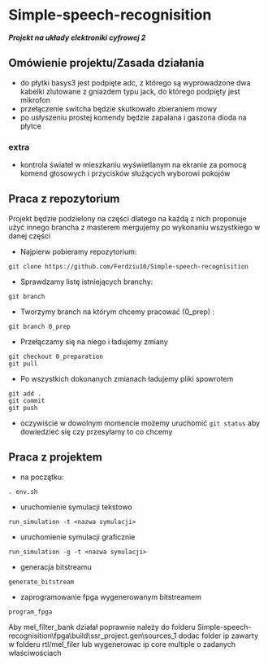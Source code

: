 # Simple-speech-recognisition
***Projekt na układy elektroniki cyfrowej 2***
## Omówienie projektu/Zasada działania
- do płytki basys3 jest podpięte adc, z którego są wyprowadzone dwa kabelki zlutowane z gniazdem typu jack, do którego podpięty jest mikrofon
- przełączenie switcha będzie skutkowało zbieraniem mowy
- po usłyszeniu prostej komendy będzie zapalana i gaszona dioda na płytce
### extra
- kontrola świateł w mieszkaniu wyświetlanym na ekranie za pomocą komend głosowych i przycisków służących wyborowi pokojów

## Praca z repozytorium
Projekt będzie podzielony na części dlatego na każdą z nich proponuje użyć innego brancha z masterem mergujemy po wykonaniu wszystkiego w danej części

- Najpierw pobieramy repozytorium:
```
git clone https://github.com/Ferdziu10/Simple-speech-recognisition
```
- Sprawdzamy listę istniejących branchy:
```
git branch
```
- Tworzymy branch na którym chcemy pracować (0_prep) :
```
git branch 0_prep
```
- Przełączamy się na niego i ładujemy zmiany
```
git checkout 0_preparation
git pull
```
- Po wszystkich dokonanych zmianach ładujemy pliki spowrotem 
```
git add .
git commit
git push
```

- oczywiście w dowolnym momencie możemy uruchomić `git status` aby dowiedzieć się czy przesyłamy to co chcemy

## Praca z projektem
- na początku:
```
. env.sh
```
- uruchomienie symulacji tekstowo
```
run_simulation -t <nazwa symulacji>
```
- uruchomienie symulacji graficznie
```
run_simulation -g -t <nazwa symulacji>
```
- generacja bitstreamu
```
generate_bitstream
```
- zaprogramowanie fpga wygenerowanym bitstreamem
```
program_fpga
```



Aby mel_filter_bank działał poprawnie należy do folderu Simple-speech-recognisition\fpga\build\ssr_project.gen\sources_1 dodac folder ip zawarty w folderu rtl/mel_filer lub wygenerowac ip core multiple o zadanych właściwościach
